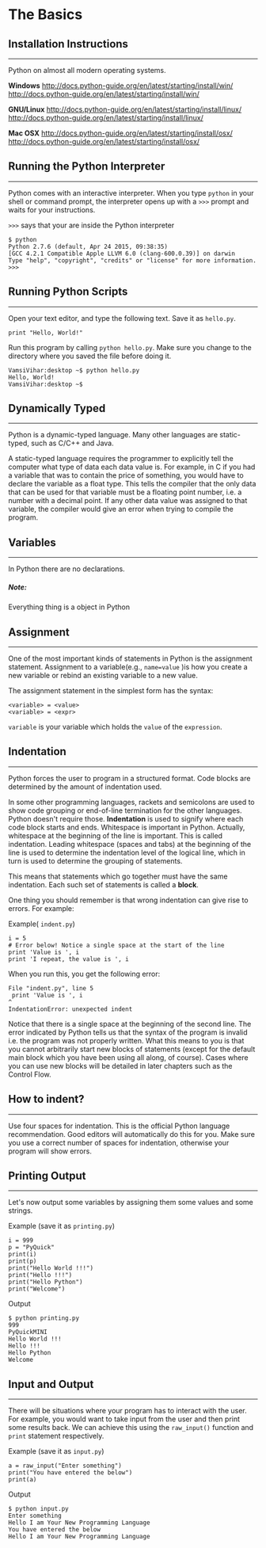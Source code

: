 # The Basics

## Installation Instructions
---
Python on almost all modern operating systems.

**Windows**
http://docs.python-guide.org/en/latest/starting/install/win/
http://docs.python-guide.org/en/latest/starting/install/win/

**GNU/Linux**
http://docs.python-guide.org/en/latest/starting/install/linux/
http://docs.python-guide.org/en/latest/starting/install/linux/

**Mac OSX**
http://docs.python-guide.org/en/latest/starting/install/osx/
http://docs.python-guide.org/en/latest/starting/install/osx/

## Running the Python Interpreter
---
Python comes with an interactive interpreter. When you type `python` in your
shell or command prompt, the interpreter opens up with a `>>>`
prompt and waits for your instructions.

`>>>` says that your are inside the Python interpreter

```
$ python
Python 2.7.6 (default, Apr 24 2015, 09:38:35)
[GCC 4.2.1 Compatible Apple LLVM 6.0 (clang-600.0.39)] on darwin
Type "help", "copyright", "credits" or "license" for more information.
>>>
```
## Running Python Scripts
---
Open your text editor, and type the following text. Save it as  `hello.py`.
```
print "Hello, World!"
```

Run this program by calling `python hello.py`. Make sure you change to
the directory where you saved the file before doing it.
```
VamsiVihar:desktop ~$ python hello.py
Hello, World!
VamsiVihar:desktop ~$
```

## Dynamically Typed
---
Python is a dynamic-typed language. Many other languages are static-typed, such as C/C++ and Java.

A static-typed language requires the programmer to explicitly tell the computer
what type of data each data value is. For example, in C if you had a variable
that was to contain the price of something, you would have to declare the variable
as a float type. This tells the compiler that the only data that can be used for
that variable must be a floating point number, i.e. a number with a decimal point.
If any other data value was assigned to that variable, the compiler would give an
error when trying to compile the program.

## Variables
---
In Python there are no declarations.
##### Note:
Everything thing is a object in Python

## Assignment
---
One of the most important kinds of statements in Python is the assignment statement. Assignment to a variable(e.g., `name=value` )is how you create a new variable or rebind an existing variable to a new value.

The assignment statement in the simplest form has the syntax:

```
<variable> = <value>
<variable> = <expr>
```

`variable` is your variable which holds the `value` of the `expression`.

## Indentation
---
Python forces the user to program in a structured format. Code blocks are determined by the amount of indentation used.

In some other programming languages, rackets and semicolons are used to show code grouping or end-of-line termination for the other languages. Python doesn't require those. **Indentation** is used to signify where each code block starts and ends.
Whitespace is important in Python. Actually, whitespace at the beginning of the line is important. This is called indentation. Leading whitespace (spaces and tabs) at the beginning of the line is used to determine the indentation level of the logical line, which in turn is used to determine the grouping of statements.

This means that statements which go together must have the same indentation. Each such set of statements is called a **block**.

One thing you should remember is that wrong indentation can give rise to errors. For example:

Example( `indent.py`)
```
i = 5
# Error below! Notice a single space at the start of the line
print 'Value is ', i
print 'I repeat, the value is ', i
```
When you run this, you get the following error:

```
File "indent.py", line 5
 print 'Value is ', i
^
IndentationError: unexpected indent
```
Notice that there is a single space at the beginning of the second line. The error indicated by Python tells us that the syntax of the program is invalid i.e. the program was not properly written. What this means to you is that you cannot arbitrarily start new blocks of statements (except for the default main block which you have been using all along, of course). Cases where you can use new blocks will be detailed in later chapters such as the Control Flow.

## How to indent?
---
Use four spaces for indentation. This is the official Python language recommendation. Good editors will automatically do this for you. Make sure you use a correct number of spaces for indentation, otherwise your program will show errors.

## Printing Output
---
Let's now output some variables by assigning them some values and some strings.

Example (save it as `printing.py`)
```
i = 999
p = "PyQuick"
print(i)
print(p)
print("Hello World !!!")
print("Hello !!!")
print("Hello Python")
print("Welcome")
```

Output
```
$ python printing.py
999
PyQuickMINI
Hello World !!!
Hello !!!
Hello Python
Welcome
```

## Input and Output
---
There will be situations where your program has to interact with the user. For example, you would want to take input from the user and then print some results back. We can achieve this using the `raw_input()` function and `print` statement respectively.

Example (save it as ``input.py``)
```
a = raw_input("Enter something")
print("You have entered the below")
print(a)
```
Output
```
$ python input.py
Enter something
Hello I am Your New Programming Language
You have entered the below
Hello I am Your New Programming Language
```